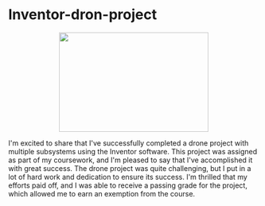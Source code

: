 # Inventor-dron-project
<p align="center">   
<img src="https://www.kochamzabawki.eu/images/01/dron-fpv-wifi-e58-4.jpg" width="300" height="200"> </p>

I'm excited to share that I've successfully completed a drone project with multiple subsystems using the Inventor software. This project was assigned as part of my coursework, and I'm pleased to say that I've accomplished it with great success. The drone project was quite challenging, but I put in a lot of hard work and dedication to ensure its success. I'm thrilled that my efforts paid off, and I was able to receive a passing grade for the project, which allowed me to earn an exemption from the course.